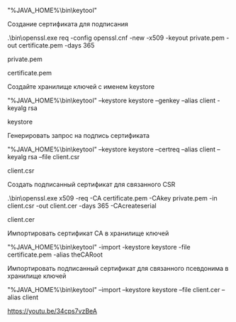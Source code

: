 
"%JAVA_HOME%\bin\keytool"


Создание сертификата для подписания

.\bin\openssl.exe req -config openssl.cnf -new -x509 -keyout private.pem -out certificate.pem -days 365

private.pem

certificate.pem



Создайте хранилище ключей с именем keystore

"%JAVA_HOME%\bin\keytool" –keystore keystore –genkey –alias client -keyalg rsa

keystore



Генерировать запрос на подпись сертификата

"%JAVA_HOME%\bin\keytool" –keystore keystore –certreq –alias client –keyalg rsa –file client.csr

client.csr



Создать подписанный сертификат для связанного CSR

.\bin\openssl.exe x509 -req -CA certificate.pem -CAkey private.pem -in client.csr -out client.cer -days 365 -CAcreateserial

client.cer



Импортировать сертификат CA в хранилище ключей

"%JAVA_HOME%\bin\keytool" -import -keystore keystore -file certificate.pem -alias theCARoot



Импортировать подписанный сертификат для связанного псевдонима в хранилище ключей

"%JAVA_HOME%\bin\keytool" –import –keystore keystore –file client.cer –alias client


https://youtu.be/34cps7vzBeA